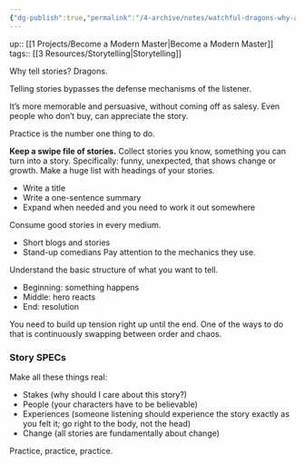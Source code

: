 ```yaml
---
{"dg-publish":true,"permalink":"/4-archive/notes/watchful-dragons-why-and-how-to-tell-a-story/","dgPassFrontmatter":true}
---
```


up:: [[1 Projects/Become a Modern Master\|Become a Modern Master]]
tags:: [[3 Resources/Storytelling\|Storytelling]]

Why tell stories? Dragons.

Telling stories bypasses the defense mechanisms of the listener.

It’s more memorable and persuasive, without coming off as salesy. Even people who don’t buy, can appreciate the story.

Practice is the number one thing to do.

**Keep a swipe file of stories.** Collect stories you know, something you can turn into a story. Specifically: funny, unexpected, that shows change or growth. Make a huge list with headings of your stories.
- Write a title
- Write a one-sentence summary
- Expand when needed and you need to work it out somewhere

Consume good stories in every medium.
- Short blogs and stories
- Stand-up comedians
Pay attention to the mechanics they use.

Understand the basic structure of what you want to tell.
- Beginning: something happens
- Middle: hero reacts
- End: resolution

You need to build up tension right up until the end.
One of the ways to do that is continuously swapping between order and chaos.

### Story SPECs
Make all these things real:
- Stakes (why should I care about this story?)
- People (your characters have to be believable)
- Experiences (someone listening should experience the story exactly as you felt it; go right to the body, not the head)
- Change (all stories are fundamentally about change)

Practice, practice, practice.

